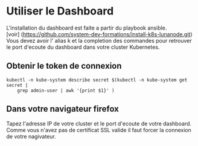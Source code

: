 # Utiliser le Dashboard
L'installation du dashboard est faite a partir du playbook ansible.  
[voir] (https://github.com/system-dev-formations/install-k8s-lunanode.git)  
Vous devez avoir l' alias k et la completion des commandes pour retrouver le port d'ecoute 
du dashboard dans votre cluster Kubernetes. 

## Obtenir le token de connexion 
```
kubectl -n kube-system describe secret $(kubectl -n kube-system get secret |
    grep admin-user | awk '{print $1}' )
```
## Dans votre navigateur firefox 
Tapez l'adresse IP de votre cluster et le port d'ecoute de votre dashboard.   
Comme vous n'avez pas de certificat SSL valide il faut forcer la connexion de votre nagivateur.


